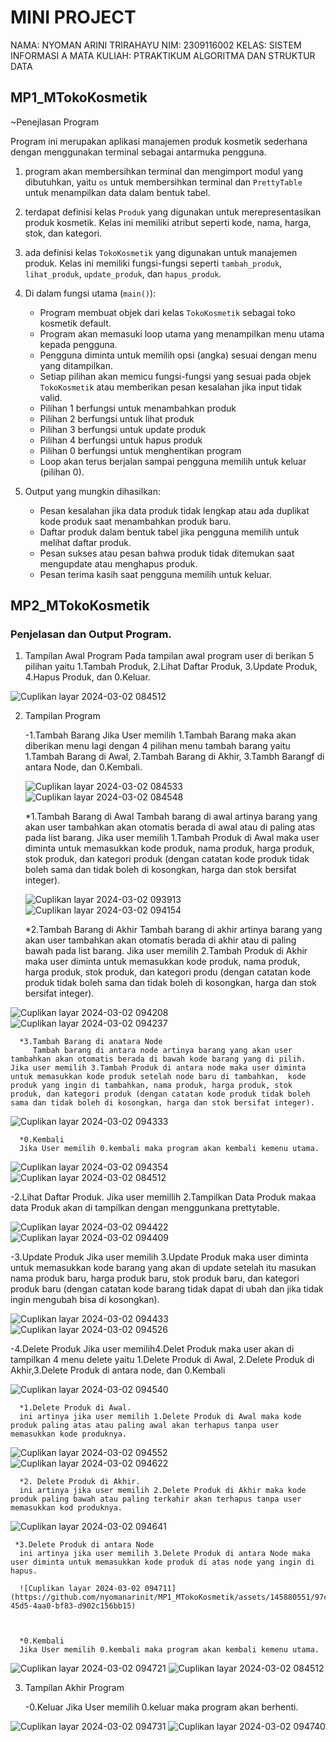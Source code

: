 # MINI PROJECT
NAMA: NYOMAN ARINI TRIRAHAYU
NIM: 2309116002
KELAS: SISTEM INFORMASI A
MATA KULIAH: PTRAKTIKUM ALGORITMA DAN STRUKTUR DATA

## MP1_MTokoKosmetik
~Penejlasan Program

Program ini merupakan aplikasi manajemen produk kosmetik sederhana dengan menggunakan terminal sebagai antarmuka pengguna. 

1.  program akan membersihkan terminal dan mengimport modul yang dibutuhkan, yaitu `os` untuk membersihkan terminal dan `PrettyTable` untuk menampilkan data dalam bentuk tabel.

2. terdapat definisi kelas `Produk` yang digunakan untuk merepresentasikan produk kosmetik. Kelas ini memiliki atribut seperti kode, nama, harga, stok, dan kategori.

3. ada definisi kelas `TokoKosmetik` yang digunakan untuk manajemen produk. Kelas ini memiliki fungsi-fungsi seperti `tambah_produk`, `lihat_produk`, `update_produk`, dan `hapus_produk`.

4. Di dalam fungsi utama (`main()`):
   - Program membuat objek dari kelas `TokoKosmetik` sebagai toko kosmetik default.
   - Program akan memasuki loop utama yang menampilkan menu utama kepada pengguna.
   - Pengguna diminta untuk memilih opsi (angka) sesuai dengan menu yang ditampilkan.
   - Setiap pilihan akan memicu fungsi-fungsi yang sesuai pada objek `TokoKosmetik` atau memberikan pesan kesalahan jika input tidak valid.
   - Pilihan 1 berfungsi untuk menambahkan produk
   - Pilihan 2 berfungsi untuk lihat produk
   -  Pilihan 3 berfungsi untuk update produk
   -  Pilihan 4 berfungsi untuk hapus produk
   -  Pilihan 0 berfungsi untuk menghentikan program
   - Loop akan terus berjalan sampai pengguna memilih untuk keluar (pilihan 0).

5. Output yang mungkin dihasilkan:
   - Pesan kesalahan jika data produk tidak lengkap atau ada duplikat kode produk saat menambahkan produk baru.
   - Daftar produk dalam bentuk tabel jika pengguna memilih untuk melihat daftar produk.
   - Pesan sukses atau pesan bahwa produk tidak ditemukan saat mengupdate atau menghapus produk.
   - Pesan terima kasih saat pengguna memilih untuk keluar.

## MP2_MTokoKosmetik

### Penjelasan dan Output Program.


1. Tampilan Awal Program
   Pada tampilan awal program user di berikan 5 pilihan yaitu 1.Tambah Produk, 2.Lihat Daftar Produk, 3.Update Produk, 4.Hapus Produk, dan 0.Keluar.

   
![Cuplikan layar 2024-03-02 084512](https://github.com/nyomanarinit/MP1_MTokoKosmetik/assets/145880551/9f0e108f-0843-4a3c-a6fa-d754153e7db7)



2. Tampilan Program
   
   -1.Tambah Barang
   Jika User memilih 1.Tambah Barang maka akan diberikan menu lagi dengan 4 pilihan menu tambah barang yaitu 1.Tambah Barang di Awal, 2.Tambah Barang di Akhir, 3.Tambh Barangf di antara Node, dan 0.Kembali.

   
   ![Cuplikan layar 2024-03-02 084533](https://github.com/nyomanarinit/MP1_MTokoKosmetik/assets/145880551/bc5e9916-9a0f-4b13-a857-5a108d6df60a)
   ![Cuplikan layar 2024-03-02 084548](https://github.com/nyomanarinit/MP1_MTokoKosmetik/assets/145880551/1d439f35-5760-484e-b0b9-8c5bad777f44)

   

      *1.Tambah Barang di Awal
         Tambah barang di awal artinya barang yang akan user tambahkan akan otomatis berada di awal atau di paling atas pada list barang. Jika user memilih 1.Tambah Produk di Awal maka user diminta untuk memasukkan kode produk, nama produk, harga produk, stok produk, dan kategori produk (dengan catatan kode produk tidak boleh sama dan tidak boleh di kosongkan, harga dan stok bersifat integer).

   ![Cuplikan layar 2024-03-02 093913](https://github.com/nyomanarinit/MP1_MTokoKosmetik/assets/145880551/eae60162-08ed-4ebd-b446-0457cf24ed77)
   ![Cuplikan layar 2024-03-02 094154](https://github.com/nyomanarinit/MP1_MTokoKosmetik/assets/145880551/ff0eecd7-a006-42a1-ba2a-7751fa5b7c9f)


      *2.Tambah Barang di Akhir
         Tambah barang di akhir artinya barang yang akan user tambahkan akan otomatis berada di akhir atau di paling bawah pada list barang. Jika user memilih 2.Tambah Produk di Akhir maka user diminta untuk memasukkan kode produk, nama produk, harga produk, stok produk, dan kategori produ (dengan catatan kode produk tidak boleh sama dan tidak boleh di kosongkan, harga dan stok bersifat integer).

![Cuplikan layar 2024-03-02 094208](https://github.com/nyomanarinit/MP1_MTokoKosmetik/assets/145880551/dabd1b46-5a45-402e-8ddc-717c3ee4f4d8)
![Cuplikan layar 2024-03-02 094237](https://github.com/nyomanarinit/MP1_MTokoKosmetik/assets/145880551/595a3ae1-d6ea-40c0-a0b5-1a8baf2a0e81)



      *3.Tambah Barang di anatara Node
         Tambah barang di antara node artinya barang yang akan user tambahkan akan otomatis berada di bawah kode barang yang di pilih. Jika user memilih 3.Tambah Produk di antara node maka user diminta untuk memasukkan kode produk setelah node baru di tambahkan,  kode produk yang ingin di tambahkan, nama produk, harga produk, stok produk, dan kategori produk (dengan catatan kode produk tidak boleh sama dan tidak boleh di kosongkan, harga dan stok bersifat integer).

![Cuplikan layar 2024-03-02 094333](https://github.com/nyomanarinit/MP1_MTokoKosmetik/assets/145880551/3d0a451e-2a32-4e01-aa4b-1ff03035720e)


      *0.Kembali
      Jika User memilih 0.kembali maka program akan kembali kemenu utama.

![Cuplikan layar 2024-03-02 094354](https://github.com/nyomanarinit/MP1_MTokoKosmetik/assets/145880551/76dc538d-f5e3-4883-9efa-dc8a6e4dcbfe)
![Cuplikan layar 2024-03-02 084512](https://github.com/nyomanarinit/MP1_MTokoKosmetik/assets/145880551/a05b2206-e0f4-416e-b07b-3f0d49c79070)



   -2.Lihat Daftar Produk.
      Jika user memillih 2.Tampilkan Data Produk makaa data Produk akan di tampilkan dengan menggunkana prettytable.
      
   ![Cuplikan layar 2024-03-02 094422](https://github.com/nyomanarinit/MP1_MTokoKosmetik/assets/145880551/17d9ac89-bbf6-45ab-80d6-ecbeb8f5fce7)
   ![Cuplikan layar 2024-03-02 094409](https://github.com/nyomanarinit/MP1_MTokoKosmetik/assets/145880551/f5737672-d555-4be4-aaf3-654cfe78ea67)

   -3.Update Produk
      Jika user memilih 3.Update Produk maka user diminta untuk memasukkan kode barang yang akan di update setelah itu masukan nama produk baru, harga produk baru, stok produk baru, dan kategori produk baru (dengan catatan kode barang tidak dapat di ubah dan jika tidak ingin mengubah bisa di kosongkan).
      
   ![Cuplikan layar 2024-03-02 094433](https://github.com/nyomanarinit/MP1_MTokoKosmetik/assets/145880551/8716e135-2e89-4fe8-b55c-9bee8c5d9196)
   ![Cuplikan layar 2024-03-02 094526](https://github.com/nyomanarinit/MP1_MTokoKosmetik/assets/145880551/6e52e2bd-9169-4306-bc00-f770e060d3f2)


   -4.Delete Produk
      Jika user memilih4.Delet Produk maka user akan di tampilkan 4 menu delete yaitu 1.Delete Produk di Awal, 2.Delete Produk di Akhir,3.Delete Produk di antara node, dan 0.Kembali

![Cuplikan layar 2024-03-02 094540](https://github.com/nyomanarinit/MP1_MTokoKosmetik/assets/145880551/1a4e9f07-4457-4dca-b070-58f16231c985)


      *1.Delete Produk di Awal.
      ini artinya jika user memilih 1.Delete Produk di Awal maka kode produk paling atas atau paling awal akan terhapus tanpa user memasukkan kode produknya.

   ![Cuplikan layar 2024-03-02 094552](https://github.com/nyomanarinit/MP1_MTokoKosmetik/assets/145880551/4d045a49-f274-4ecf-9f49-d5eb43da4d5c)
   ![Cuplikan layar 2024-03-02 094622](https://github.com/nyomanarinit/MP1_MTokoKosmetik/assets/145880551/a7530c68-0c00-48d1-9cfb-8a5a8d59d3cc)

      *2. Delete Produk di Akhir.
      ini artinya jika user memilih 2.Delete Produk di Akhir maka kode produk paling bawah atau paling terkahir akan terhapus tanpa user memasukkan kod produknya.

   ![Cuplikan layar 2024-03-02 094641](https://github.com/nyomanarinit/MP1_MTokoKosmetik/assets/145880551/2c708128-ab5e-4b61-abb1-3fbba4d795b5)


     *3.Delete Produk di antara Node
      ini artinya jika user memilih 3.Delete Produk di antara Node maka user diminta untuk memasukkan kode produk di atas node yang ingin di hapus.
      
      ![Cuplikan layar 2024-03-02 094711](https://github.com/nyomanarinit/MP1_MTokoKosmetik/assets/145880551/97c5c3c4-45d5-4aa0-bf83-d902c156bb15)



      *0.Kembali
      Jika User memilih 0.kembali maka program akan kembali kemenu utama.

   ![Cuplikan layar 2024-03-02 094721](https://github.com/nyomanarinit/MP1_MTokoKosmetik/assets/145880551/26b34c11-9603-4ea1-86a8-7adb47853bde)
   ![Cuplikan layar 2024-03-02 084512](https://github.com/nyomanarinit/MP1_MTokoKosmetik/assets/145880551/ac99b0ad-3c98-42c0-8ff0-4bbc03a0a1d2)



3. Tampilan Akhir Program
   
      -0.Keluar
      Jika User memilih 0.keluar maka program akan berhenti.

![Cuplikan layar 2024-03-02 094731](https://github.com/nyomanarinit/MP1_MTokoKosmetik/assets/145880551/9f4bdf77-0b67-4449-8c7b-d3ccdb279af8)
![Cuplikan layar 2024-03-02 094740](https://github.com/nyomanarinit/MP1_MTokoKosmetik/assets/145880551/7e823d3e-427c-421f-80a1-6b0f3d63e68f)
